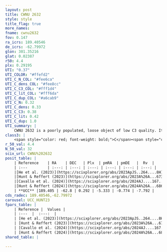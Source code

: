 ```yaml
---
layout: post
title: CWNU 2632
style: style
title_flag: true
more_names: 
fname: cwnu2632
fov: 0.147
ra_icrs: 189.40546
de_icrs: -62.79972
glon: 301.35216
glat: 0.02387
r50: 4.4
plx: 0.29195
UTI: "0.37"
UTI_COLOR: "#ffefd2"
UTI_C_N_COL: "#fee6ca"
UTI_C_dens_COL: "#fee8cc"
UTI_C_C3_COL: "#fff1d4"
UTI_C_lit_COL: "#fff6da"
UTI_C_dup_COL: "#a6cab9"
UTI_C_N: 0.32
UTI_C_dens: 0.33
UTI_C_C3: 0.38
UTI_C_lit: 0.42
UTI_C_dup: 1.0
UTI_summary: |
    CWNU 2632 is a poorly populated, loose object of low C3 quality. It was recently reported in the literature.
class3: |
    <span style="color: red; font-weight: bold;">C</span><span style="color: #FFC300; font-weight: bold;">B</span>
r_50_val: 4.4
N_50_val: 32
scix_url: CWNU%202632
posit_table: |
    | Reference    | RA    | DEC   | Plx  | pmRA  | pmDE   |  Rv  |
    | :---         | :---: | :---: | :---: | :---: | :---: | :---: |
    |[He et al. (2023)](https://scixplorer.org/abs/2023ApJS..264....8H) | 189.382 | -62.812 | 0.315 | -5.318 | -0.785 | -2.0 |
    |[Hunt & Reffert (2023)](https://scixplorer.org/abs/2023A%26A...673A.114H) | 189.398 | -62.791 | 0.284 | -5.346 | -0.79 | -5.042 |
    |[Cavallo et al. (2024)](https://scixplorer.org/abs/2024AJ....167...12C) | 189.399 | -62.801 | 0.284 | -- | -- | -- |
    |[Hunt & Reffert (2024)](https://scixplorer.org/abs/2024A%26A...686A..42H) | 189.398 | -62.791 | 0.284 | -5.346 | -0.79 | -5.042 |
    | **UCC** |189.405 | -62.8 | 0.292 | -5.333 | -0.774 | -7.792 | 
cds_radec: 189.40546,-62.79972
carousel: UCC_HUNT23
fpars_table: |
    | Reference |  Values |
    | :---  |  :---:  |
    | [He et al. (2023)](https://scixplorer.org/abs/2023ApJS..264....8H) | `A0=3.5, m-M=12.25, logAge=8.85` |
    | [Hunt & Reffert (2023)](https://scixplorer.org/abs/2023A%26A...673A.114H) | `AV50=3.22, diffAV50=2.068, MOD50=12.568, logAge50=8.853` |
    | [Cavallo et al. (2024)](https://scixplorer.org/abs/2024AJ....167...12C) | `AV50=3.45, dMod50=12.2, logAge50=8.8, [Fe/H]50=-0.35` |
    | [Hunt & Reffert (2024)](https://scixplorer.org/abs/2024A%26A...686A..42H) | `MassJ=343.400` |
shared_table: |
    
---
```

